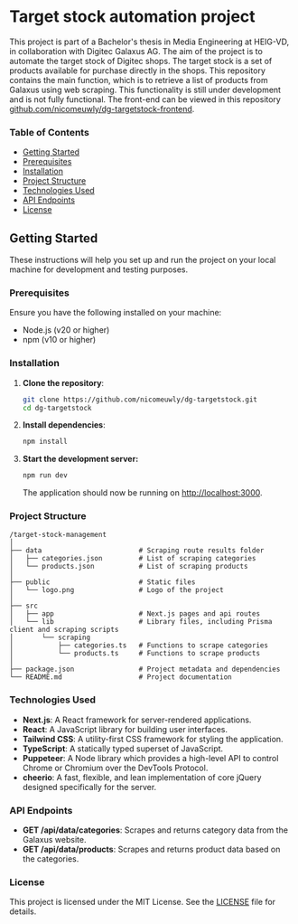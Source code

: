 # Target stock automation project

This project is part of a Bachelor's thesis in Media Engineering at HEIG-VD, in collaboration with Digitec Galaxus AG. The aim of the project is to automate the target stock of Digitec shops. The target stock is a set of products available for purchase directly in the shops. This repository contains the main function, which is to retrieve a list of products from Galaxus using web scraping. This functionality is still under development and is not fully functional. The front-end can be viewed in this repository [github.com/nicomeuwly/dg-targetstock-frontend](https://github.com/nicomeuwly/dg-targetstock-frontend).

### Table of Contents

- [Getting Started](#getting-started)
- [Prerequisites](#prerequisites)
- [Installation](#installation)
- [Project Structure](#project-structure)
- [Technologies Used](#technologies-used)
- [API Endpoints](#api-endpoints)
- [License](#license)

## Getting Started

These instructions will help you set up and run the project on your local machine for development and testing purposes.

### Prerequisites

Ensure you have the following installed on your machine:

- Node.js (v20 or higher)
- npm (v10 or higher)

### Installation

1. **Clone the repository**:
   ```bash
   git clone https://github.com/nicomeuwly/dg-targetstock.git
   cd dg-targetstock
   ```

2. **Install dependencies**:
   ```bash
   npm install
   ```

3. **Start the development server:**

    ```sh
    npm run dev
    ```

    The application should now be running on [http://localhost:3000](http://localhost:3000).

### Project Structure

```
/target-stock-management
│
├── data                        # Scraping route results folder
│   ├── categories.json         # List of scraping categories
│   └── products.json           # List of scraping products
│
├── public                      # Static files
│   └── logo.png                # Logo of the project
│
├── src
│   ├── app                     # Next.js pages and api routes
│   └── lib                     # Library files, including Prisma client and scraping scripts
│       └── scraping
│           ├── categories.ts   # Functions to scrape categories
│           └── products.ts     # Functions to scrape products
│
├── package.json                # Project metadata and dependencies
└── README.md                   # Project documentation
```

### Technologies Used

- **Next.js**: A React framework for server-rendered applications.
- **React**: A JavaScript library for building user interfaces.
- **Tailwind CSS**: A utility-first CSS framework for styling the application.
- **TypeScript**: A statically typed superset of JavaScript.
- **Puppeteer**: A Node library which provides a high-level API to control Chrome or Chromium over the DevTools Protocol.
- **cheerio**: A fast, flexible, and lean implementation of core jQuery designed specifically for the server.

### API Endpoints

- **GET /api/data/categories**: Scrapes and returns category data from the Galaxus website.
- **GET /api/data/products**: Scrapes and returns product data based on the categories.

### License

This project is licensed under the MIT License. See the [LICENSE](LICENSE) file for details.
